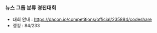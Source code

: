 ### 뉴스 그룹 분류 경진대회
- 대회 안내 : <https://dacon.io/competitions/official/235884/codeshare>
- 랭킹 : 84/233  
